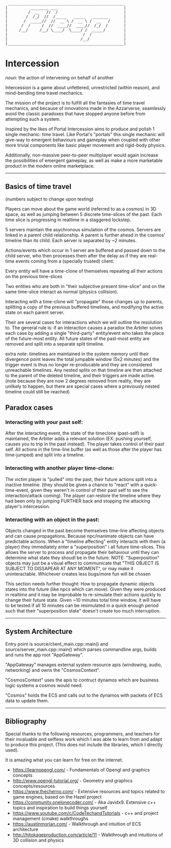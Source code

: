 ````
 ___________________________________________________
|          ________ ___                             |
|         /  __   //  /                             |
|        /  /_/  //  /_____   _____   _______       |
|       /  _____//  //  __ \ /  __ \ /  __   /      |
|      /  /     /  //  ____//  ____//  /_/  /       |
|     /__/     /__/ \____/  \____/ /  _____/        |
|                                 /  /              |
|                                /__/               |
|___________________________________________________|
````
# Intercession

*noun*: the action of intervening on behalf of another

Intercession is a game about unfettered, unrestricted (within reason), and mind-bending time travel mechanics.

The mission of the project is to fulfill all the fantasies of time travel mechanics, and because of innovations made in the Azzarverse, seamlessly avoid the classic paradoxes that have stopped anyone before from attempting such a system.

Inspired by the likes of Portal Intercession aims to produce and polish 1 single mechanic: time travel.
Like Portal's "portals" this single mechanic will give-way to emergent behaviours and gameplay when coupled with other more trivial components like basic player movement and rigid-body physics.

Additionally, non-massive peer-to-peer multiplayer would again increase the possibilities of emergent gameplay, as well as make a more marketable product in the modern online marketplace.

---

## Basics of time travel

(numbers subject to change upon testing)

Players can move about the game world (referred to as a cosmos) in 3D space, as well as jumping between 5 discrete time-slices of the past. Each time slice is progressing in realtime in a staggered lockstep.

5 servers maintain the asychronous simulation of the cosmos. Servers are linked in a parent child relationship. A parent is further ahead in the cosmos' timeline than its child. Each server is separated by ~2 minutes.

Actions/events which occur in 1 server are buffered and passed down to the child server, who then processes them after the delay as if they are real-time events coming from a (specially trusted) client.

Every entity will have a time-clone of themselves repeating all their actions on the previous time-slices

Two entities who are both in "their subjective present time-slice" and on the same time-slice interact as normal (physics collision).

Interacting with a time-clone will "propagate" those changes up to parents, splitting a copy of the previous buffered timelines, and modifying the active state on each parent server.

Their are several cases for interactions which we will outline the resolution to. The general rule is: if an interaction causes a paradox the Arbiter solves each case by adding a single "third-party" entity/event who takes the place of the future-most entity. All future states of the past-most entity are removed and split into a separate split timeline.

extra note: timelines are maintained in the system memory until their divergence point leaves the total jumpable window (5x2 minutes) and the trigger event is thus no longer re-producable and they are considered unreachable timelines.
Any nested splits on that timeline are then attached to the parent of the deleted timeline, and their triggers are made active. (note because they are now 2 degrees removed from reality, they are unlikely to happen, but there are special cases where a previously nested timeline could still be reached)

## Paradox cases

### Interacting with your past self:
After the interacting event, the state of the timeclone (past-self) is maintained, the Arbiter adds a relevant solution (EX: pushing yourself, causes you to trip in the past instead). The player takes control of their past self. All actions in the time-line buffer (as well as those after the player has time-jumped) and split into a timeline.

### Interacting with another player time-clone:
The victim player is "pulled" into the past, their future actions split into a inactive timeline. (they should be given a chance to "react" with a quick-time-event, given they weren't in control of their past self to see the interaction/attack coming).
The player can restore the timeline where they had been only by jumping FURTHER back and stopping the attacking player's intercession.

### Interacting with an object in the past:
Objects changed in the past become themselves time-line affecting objects and can cause propagations. Because npc/inanimate objects can have predictable actions. When a "timeline affecting" entity interacts with them (a player) they immediately enter a "superposition" i all future time-slices. This allows the server to process and propagate their behaviour until they can determine what state they shoudl be in the future. NOTE: "Superposition" objects may just be a visual effect to communicate that "THIS OBJECT IS SUBJECT TO DISSAPEAR AT ANY MOMENT", or may make it uninteractable. Whichever creates less bugs/more fun will be chosen

This section needs further thought: How to propagate dynamic objects states into the future (like npcs which can move). Given they were produced in realtime and it may be improbable to re-simulate their actions quickly to change their future state. Given ~10 minutes total time window, it will have to be tested if all 10 minutes can be resimulated in a quick enough period such that their "superposition state" doesn't create too much interruption.

---

## System Architecture
Entry point is source/client_main.cpp::main() and source/server_main.cpp::main() which parses commandline args, builds and runs the app root "AppGateway".

"AppGateway" manages external system resource apis (windowing, audio, networking) and owns the "CosmosContext".

"CosmosContext" uses the apis to contruct dynamos which are business logic systems a cosmos would need.

"Cosmos" holds the ECS and calls out to the dynamos with packets of ECS data to update them.

---

## Bibliography
Special thanks to the following resources, programmers, and teachers for their invaluable and selfless work which I was able to learn from and adapt to produce this project. (This does not include the libraries, which I directly used).

It is amazing what you can learn for free on the internet.

* https://learnopengl.com/ - Fundamentals of Opengl and graphics concepts
* http://www.opengl-tutorial.org/ - Geometry and graphics concepts/resources
* https://www.thecherno.com/ - Extensive resources and topics related to game engines, based on the Hazel project
* https://community.onelonecoder.com/ - Aka Javidx9. Extensive c++ topics and inspiration to build things yourself
* https://www.youtube.com/c/CodeTechandTutorials - c++ and project management (cmake) walkthroughs
* https://austinmorlan.com/ - Walkthrough and intuition of ECS architecture
* http://hitokageproduction.com/article/11 - Walkthrough and intuitions of 3D collision and physics
